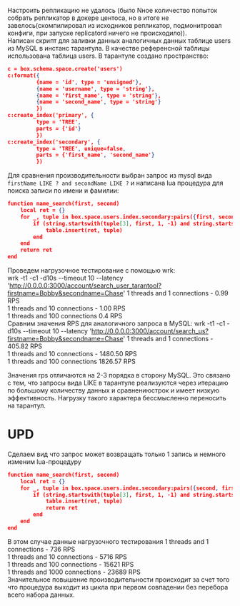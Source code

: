 
Настроить репликацию не удалось (было Nное количество попыток собрать репликатор в докере центоса, но в итоге не завелось(скомпилировал из исходников репликатор, подмонитровал конфиги, при запуске replicatord ничего не происходило)). <br>
Написан скрипт для заливки данных аналогичных данных таблице users из MySQL в инстанс тарантула.
В качестве референсной таблицы использована таблица users.
В тарантуле создано пространство:
```json
c = box.schema.space.create('users')
c:format({
         {name = 'id', type = 'unsigned'},
         {name = 'username', type = 'string'},
         {name = 'first_name', type = 'string'},
         {name = 'second_name', type = 'string'}
         })
c:create_index('primary', {
         type = 'TREE',
         parts = {'id'}
         })
c:create_index('secondary', {
         type = 'TREE', unique=false,
         parts = {'first_name', 'second_name'}
         })
```
Для сравнения производительности выбран запрос из mysql вида  `firstName LIKE ? and secondName LIKE ?` и написана lua процедура для поиска записи по имени и фамилии:
```json
function name_search(first, second)
    local ret = {}
    for _, tuple in box.space.users.index.secondary:pairs({first, second}, {iterator='GE'}) do
        if (string.startswith(tuple[3], first, 1, -1) and string.startswith(tuple[4], second, 1, -1)) then
            table.insert(ret, tuple)
        end
    end
    return ret
end
```
Проведем нагрузочное тестирование с помощью wrk: <br>
wrk -t1 -c1 -d10s --timeout 10  --latency 'http://0.0.0.0:3000/account/search_user_tarantool?firstname=Bobby&secondname=Chase'
1 threads and 1 connections -  0.99 RPS <br>
1 threads and 10 connections - 1.00 RPS <br>
1 threads and 100 connections 0.4 RPS <br>
Сравним значения RPS для аналогичного запроса в MySQL:
wrk -t1 -c1 -d10s --timeout 10  --latency 'http://0.0.0.0:3000/account/search_us?firstname=Bobby&secondname=Chase'
1 threads and 1 connections -  405.82 RPS <br>
1 threads and 10 connections - 1480.50 RPS <br>
1 threads and 100 connections 1826.57 RPS <br>

Значения rps отличаются на 2-3 порядка в сторону MySQL. Это связано с тем, что запросы вида LIKE в тарантуле реализуются через итерацию по большому количеству данных и сравнениюстрок и имеет низкую эффективность.
Нагрузку такого характера бессмысленно переносить на тарантул.

# UPD
Сделаем вид что запрос может возвращать только 1 запись и немного изменим lua-процедуру
```json
function name_search(first, second)
    local ret = {}
    for _, tuple in box.space.users.index.secondary:pairs({second, first}, {iterator='GE'}) do
        if (string.startswith(tuple[3], first, 1, -1) and string.startswith(tuple[4], second, 1, -1)) then
            table.insert(ret, tuple)
            return ret
        end
    end
end
```
В этом случае данные нагрузочного тестирования
1 threads and 1 connections - 736 RPS <br>
1 threads and 10 connections - 5716 RPS <br>
1 threads and 100 connections - 15621 RPS <br>
1 threads and 1000 connections - 23689 RPS <br>
Значительное повышение производительности происходит за счет того что процедура выходит из цикла при первом совпадении без перебора всего набора данных.